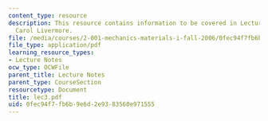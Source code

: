 ```yaml
---
content_type: resource
description: This resource contains information to be covered in Lecture 3 by Prof.
  Carol Livermore.
file: /media/courses/2-001-mechanics-materials-i-fall-2006/0fec94f7fb6b9e6d2e9383560e971555_lec3.pdf
file_type: application/pdf
learning_resource_types:
- Lecture Notes
ocw_type: OCWFile
parent_title: Lecture Notes
parent_type: CourseSection
resourcetype: Document
title: lec3.pdf
uid: 0fec94f7-fb6b-9e6d-2e93-83560e971555
---
```

